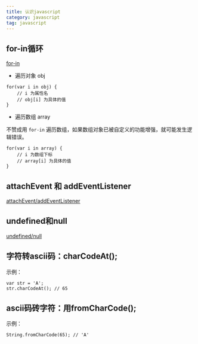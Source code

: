 ```yaml
---
title: 认识javascript
category: javascript
tag: javascript
---
```


## for-in循环

[for-in](http://www.nowamagic.net/librarys/veda/detail/1625)

+ 遍历对象 obj

~~~
for(var i in obj) {
	// i 为属性名
	// obj[i] 为具体的值
}
~~~

+ 遍历数组 array

不赞成用 `for-in` 遍历数组，如果数组对象已被自定义的功能增强，就可能发生逻辑错误。

~~~
for(var i in array) {
	// i 为数组下标
	// array[i] 为具体的值
}
~~~

## attachEvent 和 addEventListener

[attachEvent/addEventListener](http://blog.163.com/wangzhengquan85@126/blog/static/36082995201011812341235/)

## undefined和null

[undefined/null](http://www.jb51.net/article/24959.htm)

## 字符转ascii码：charCodeAt();

示例：

~~~
var str = 'A';
str.charCodeAt(); // 65
~~~

## ascii码砖字符：用fromCharCode();

示例：

~~~
String.fromCharCode(65); // 'A'
~~~